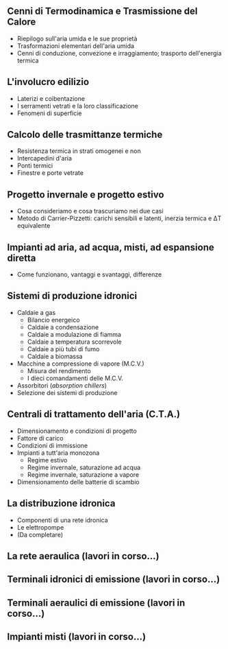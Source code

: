 ## Cenni di Termodinamica e Trasmissione del Calore
- Riepilogo sull'aria umida e le sue proprietà
- Trasformazioni elementari dell'aria umida
- Cenni di conduzione, convezione e irraggiamento; trasporto dell'energia termica

## L'involucro edilizio
- Laterizi e coibentazione
- I serramenti vetrati e la loro classificazione
- Fenomeni di superficie

## Calcolo delle trasmittanze termiche
- Resistenza termica in strati omogenei e non
- Intercapedini d'aria
- Ponti termici
- Finestre e porte vetrate

## Progetto invernale e progetto estivo
- Cosa consideriamo e cosa trascuriamo nei due casi
- Metodo di Carrier-Pizzetti: carichi sensibili e latenti, inerzia termica e ΔT equivalente

## Impianti ad aria, ad acqua, misti, ad espansione diretta
- Come funzionano, vantaggi e svantaggi, differenze

## Sistemi di produzione idronici
- Caldaie a gas
  - Bilancio energeico
  - Caldaie a condensazione
  - Caldaie a modulazione di fiamma
  - Caldaie a temperatura scorrevole
  - Caldaie a più tubi di fumo
  - Caldaie a biomassa
- Macchine a compressione di vapore (M.C.V.)
  - Misura del rendimento
  - I dieci comandamenti delle M.C.V.
- Assorbitori (*absorption chillers*)
- Selezione dei sistemi di produzione

## Centrali di trattamento dell'aria (C.T.A.)
- Dimensionamento e condizioni di progetto
- Fattore di carico
- Condizioni di immissione
- Impianti a tutt'aria monozona
  - Regime estivo
  - Regime invernale, saturazione ad acqua
  - Regime invernale, saturazione a vapore
- Dimensionamento delle batterie di scambio

## La distribuzione idronica
- Componenti di una rete idronica
- Le elettropompe
- (Da completare)

## La rete aeraulica (lavori in corso...)

## Terminali idronici di emissione (lavori in corso...)

## Terminali aeraulici di emissione (lavori in corso...)

## Impianti misti (lavori in corso...)
